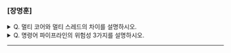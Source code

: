 ### [장명훈]

<details>
  <summary> Q. 멀티 코어와 멀티 스레드의 차이를 설명하시오.  </summary>

- 멀티 코어
  - 코어를 여러 개 포함하고 있는 CPU

- 멀티 스레드 
  - 하나의 코어로 여러 명령어를 동시에 처리하는 CPU
  
</details>

<details>
  <summary> Q. 명령어 파이프라인의 위험성 3가지를 설명하시오. </summary>

  - 데이터 위험(data hazard)
    - 명령어 간 <ins>데이터 의존성</ins>에 의해 발생함
  
  - 제어 위험(control hazard)
    - 분기 등으로 인한 <ins>프로그램 카운터의 갑작스러운 변화</ins>로 발생

  - 구조적 위험(structural hazard)
    - 서로 다른 명령어가 <ins>동시에 같은 ALU, 레지스터 등의 CPU 부품에 접근</ins>할 때 발생함

</details>

---